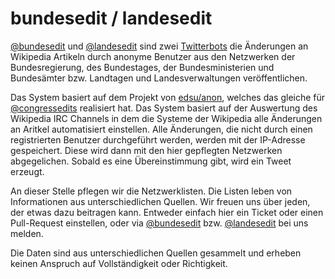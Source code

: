 bundesedit / landesedit
=======================

[@bundesedit](https://twitter.com/bundesedit) und [@landesedit](https://twitter.com/landesedit) sind zwei [Twitterbots](http://en.wikipedia.org/wiki/Twitterbot) die Änderungen an Wikipedia Artikeln durch anonyme Benutzer aus den Netzwerken der Bundesregierung, des Bundestages, der Bundesministerien und Bundesämter bzw. Landtagen und Landesverwaltungen veröffentlichen.

Das System basiert auf dem Projekt von [edsu/anon](https://github.com/edsu/anon), welches das gleiche für [@congressedits](https://twitter.com/congressedits) realisiert hat. Das System basiert auf der Auswertung des Wikipedia IRC Channels in dem die Systeme der Wikipedia alle Änderungen an Aritkel automatisiert einstellen. Alle Änderungen, die nicht durch einen registrierten Benutzer durchgeführt werden, werden mit der IP-Adresse gespeichert. Diese wird dann mit den hier gepflegten Netzwerken abgegelichen. Sobald es eine Übereinstimmung gibt, wird ein Tweet erzeugt.

An dieser Stelle pflegen wir die Netzwerklisten. Die Listen leben von Informationen aus unterschiedlichen Quellen. Wir freuen uns über jeden, der etwas dazu beitragen kann. Entweder einfach hier ein Ticket oder einen Pull-Request einstellen, oder via [@bundesedit](https://twitter.com/bundesedit) bzw. [@landesedit](https://twitter.com/landesedit) bei uns melden.

Die Daten sind aus unterschiedlichen Quellen gesammelt und erheben keinen Anspruch auf Vollständigkeit oder Richtigkeit.
